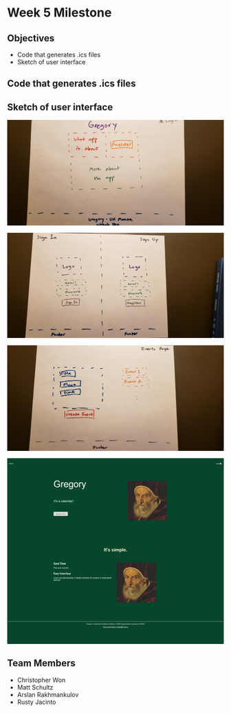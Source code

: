 # Week 5 Milestone
## Objectives
- Code that generates .ics files
- Sketch of user interface

## Code that generates .ics files

## Sketch of user interface
![](images/landing.jpg)

![](images/sign.jpg)

![](images/event.jpg)

![](images/mock.png)

## Team Members
- Christopher Won
- Matt Schultz
- Arslan Rakhmankulov
- Rusty Jacinto
